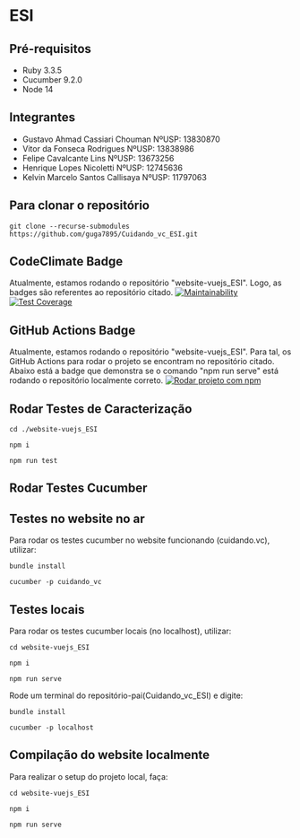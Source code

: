 # ESI

## Pré-requisitos
- Ruby 3.3.5
- Cucumber 9.2.0
- Node 14
  
## Integrantes
- Gustavo Ahmad Cassiari Chouman NºUSP: 13830870
- Vitor da Fonseca Rodrigues NºUSP: 13838986
- Felipe Cavalcante Lins NºUSP: 13673256
- Henrique Lopes Nicoletti NºUSP: 12745636
- Kelvin Marcelo Santos Callisaya NºUSP: 11797063
## Para clonar o repositório

```git clone --recurse-submodules https://github.com/guga7895/Cuidando_vc_ESI.git```

## CodeClimate Badge
Atualmente, estamos rodando o repositório "website-vuejs_ESI". Logo, as badges são referentes ao repositório citado.
[![Maintainability](https://api.codeclimate.com/v1/badges/43f62934c7d42fcf8a18/maintainability)](https://codeclimate.com/github/guga7895/website-vuejs_ESI/maintainability)
[![Test Coverage](https://api.codeclimate.com/v1/badges/43f62934c7d42fcf8a18/test_coverage)](https://codeclimate.com/github/guga7895/website-vuejs_ESI/test_coverage)

## GitHub Actions Badge 

Atualmente, estamos rodando o repositório "website-vuejs_ESI". Para tal, os GitHub Actions para rodar o projeto se encontram no repositório citado. Abaixo está a badge que demonstra se o comando "npm run serve" está rodando o repositório localmente correto.
[![Rodar projeto com npm](https://github.com/guga7895/Cuidando_do_meu_bairro/actions/workflows/github-actions-run.yml/badge.svg?branch=master)](https://github.com/guga7895/Cuidando_do_meu_bairro/actions/workflows/github-actions-run.yml)

## Rodar Testes de Caracterização

```
cd ./website-vuejs_ESI
```

```
npm i
```

```
npm run test
```

## Rodar Testes Cucumber

## Testes no website no ar
Para rodar os testes cucumber no website funcionando (cuidando.vc), utilizar:
```
bundle install
```
```
cucumber -p cuidando_vc
```

## Testes locais
Para rodar os testes cucumber locais (no localhost), utilizar: 

``` 
cd website-vuejs_ESI
```
```
npm i 
```
```
npm run serve
```
Rode um terminal do repositório-pai(Cuidando_vc_ESI) e digite:
```
bundle install
```
```
cucumber -p localhost
```

## Compilação do website localmente

Para realizar o setup do projeto local, faça:
```
cd website-vuejs_ESI
```
```
npm i
```
```
npm run serve
```
